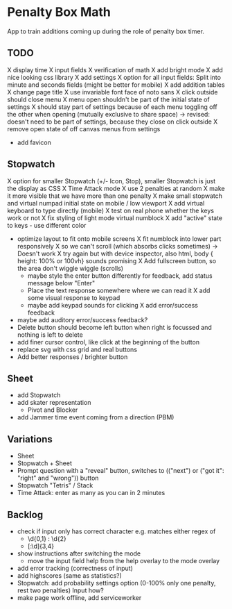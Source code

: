 # Penalty Box Math

App to train additions coming up during the role of penalty box timer.

## TODO

X display time
X input fields
X verification of math
X add bright mode
X add nice looking css library
X add settings
X option for all input fields: Split into minute and seconds fields (might be better for mobile)
X add addition tables
X change page title
X use invariable font face of noto sans
X click outside should close menu
X menu open shouldn't be part of the initial state of settings
  X should stay part of settings because of each menu toggling off the other when opening (mutually exclusive to share space) -> revised: doesn't need to be part of settings, because they close on click outside
  X remove open state of off canvas menus from settings
- add favicon

## Stopwatch

X option for smaller Stopwatch (+/- Icon, Stop), smaller Stopwatch is just the display as CSS
X Time Attack mode
X use 2 penalties at random
  X make it more visible that we have more than one penalty
X make small stopwatch and virtual numpad initial state on mobile / low viewport
X add virtual keyboard to type directly (mobile)
  X test on real phone whether the keys work or not
  X fix styling of light mode virtual numblock
  X add "active" state to keys
    - use different color
  - optimize layout to fit onto mobile screens
    X fit numblock into lower part responsively
    X so we can't scroll (which absorbs clicks sometimes) -> Doesn't work
      X try again but with device inspector, also html, body { height: 100% or 100vh} sounds promising
    X Add fullscreen button, so the area don't wiggle wiggle (scrolls)
    - maybe style the enter button differently for feedback, add status message below "Enter"
    - Place the text response somewhere where we can read it
    X add some visual response to keypad
    - maybe add keypad sounds for clicking
  X add error/success feedback
  - maybe add auditory error/success feedback?
  - Delete button should become left button when right is focussed and nothing is left to delete
  - add finer cursor control, like click at the beginning of the button
  - replace svg with css grid and real buttons
- Add better responses / brighter button

## Sheet

- add Stopwatch
- add skater representation
  - Pivot and Blocker
- add Jammer time event coming from a direction (PBM)

## Variations

- Sheet
- Stopwatch + Sheet
- Prompt question with a "reveal" button, switches to (("next") or ("got it": "right" and "wrong")) button
- Stopwatch "Tetris" / Stack
- Time Attack: enter as many as you can in 2 minutes


## Backlog

- check if input only has correct character e.g. matches either regex of
  - \d{0,1} : \d{2}
  - [:\d]{3,4}
- show instructions after switching the mode
  - move the input field help from the help overlay to the mode overlay
- add error tracking (correctness of input)
- add highscores (same as statistics?)
- Stopwatch: add probability settings option (0-100% only one penalty, rest two penalties) Input how?
- make page work offline, add serviceworker